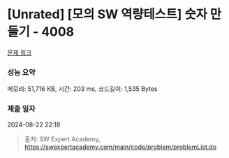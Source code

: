 # [Unrated] [모의 SW 역량테스트] 숫자 만들기 - 4008 

[문제 링크](https://swexpertacademy.com/main/code/problem/problemDetail.do?contestProbId=AWIeRZV6kBUDFAVH) 

### 성능 요약

메모리: 51,716 KB, 시간: 203 ms, 코드길이: 1,535 Bytes

### 제출 일자

2024-08-22 22:18



> 출처: SW Expert Academy, https://swexpertacademy.com/main/code/problem/problemList.do